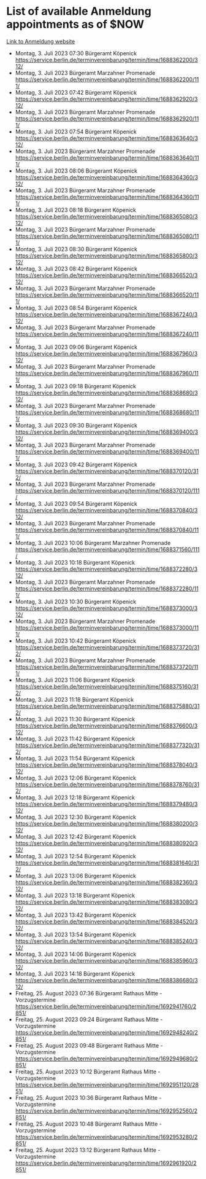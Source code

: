 # List of available Anmeldung appointments as of $NOW
[Link to Anmeldung website](https://service.berlin.de/terminvereinbarung/termin/tag.php?termin=1&anliegen[]=120686&dienstleisterlist=122210,122217,327316,122219,327312,122227,327314,122231,327346,122243,327348,122254,122252,329742,122260,329745,122262,329748,122271,327278,122273,327274,122277,327276,330436,122280,327294,122282,327290,122284,327292,122291,327270,122285,327266,122286,327264,122296,327268,150230,329760,122297,327286,122294,327284,122312,329763,122314,329775,122304,327330,122311,327334,122309,327332,317869,122281,327352,122279,329772,122283,122276,327324,122274,327326,122267,329766,122246,327318,122251,327320,122257,327322,122208,327298,122226,327300&herkunft=http%3A%2F%2Fservice.berlin.de%2Fdienstleistung%2F120686%2F)
- Montag, 3. Juli 2023 07:30 Bürgeramt Köpenick https://service.berlin.de/terminvereinbarung/termin/time/1688362200/312/
- Montag, 3. Juli 2023  Bürgeramt Marzahner Promenade https://service.berlin.de/terminvereinbarung/termin/time/1688362200/111/
- Montag, 3. Juli 2023 07:42 Bürgeramt Köpenick https://service.berlin.de/terminvereinbarung/termin/time/1688362920/312/
- Montag, 3. Juli 2023  Bürgeramt Marzahner Promenade https://service.berlin.de/terminvereinbarung/termin/time/1688362920/111/
- Montag, 3. Juli 2023 07:54 Bürgeramt Köpenick https://service.berlin.de/terminvereinbarung/termin/time/1688363640/312/
- Montag, 3. Juli 2023  Bürgeramt Marzahner Promenade https://service.berlin.de/terminvereinbarung/termin/time/1688363640/111/
- Montag, 3. Juli 2023 08:06 Bürgeramt Köpenick https://service.berlin.de/terminvereinbarung/termin/time/1688364360/312/
- Montag, 3. Juli 2023  Bürgeramt Marzahner Promenade https://service.berlin.de/terminvereinbarung/termin/time/1688364360/111/
- Montag, 3. Juli 2023 08:18 Bürgeramt Köpenick https://service.berlin.de/terminvereinbarung/termin/time/1688365080/312/
- Montag, 3. Juli 2023  Bürgeramt Marzahner Promenade https://service.berlin.de/terminvereinbarung/termin/time/1688365080/111/
- Montag, 3. Juli 2023 08:30 Bürgeramt Köpenick https://service.berlin.de/terminvereinbarung/termin/time/1688365800/312/
- Montag, 3. Juli 2023 08:42 Bürgeramt Köpenick https://service.berlin.de/terminvereinbarung/termin/time/1688366520/312/
- Montag, 3. Juli 2023  Bürgeramt Marzahner Promenade https://service.berlin.de/terminvereinbarung/termin/time/1688366520/111/
- Montag, 3. Juli 2023 08:54 Bürgeramt Köpenick https://service.berlin.de/terminvereinbarung/termin/time/1688367240/312/
- Montag, 3. Juli 2023  Bürgeramt Marzahner Promenade https://service.berlin.de/terminvereinbarung/termin/time/1688367240/111/
- Montag, 3. Juli 2023 09:06 Bürgeramt Köpenick https://service.berlin.de/terminvereinbarung/termin/time/1688367960/312/
- Montag, 3. Juli 2023  Bürgeramt Marzahner Promenade https://service.berlin.de/terminvereinbarung/termin/time/1688367960/111/
- Montag, 3. Juli 2023 09:18 Bürgeramt Köpenick https://service.berlin.de/terminvereinbarung/termin/time/1688368680/312/
- Montag, 3. Juli 2023  Bürgeramt Marzahner Promenade https://service.berlin.de/terminvereinbarung/termin/time/1688368680/111/
- Montag, 3. Juli 2023 09:30 Bürgeramt Köpenick https://service.berlin.de/terminvereinbarung/termin/time/1688369400/312/
- Montag, 3. Juli 2023  Bürgeramt Marzahner Promenade https://service.berlin.de/terminvereinbarung/termin/time/1688369400/111/
- Montag, 3. Juli 2023 09:42 Bürgeramt Köpenick https://service.berlin.de/terminvereinbarung/termin/time/1688370120/312/
- Montag, 3. Juli 2023  Bürgeramt Marzahner Promenade https://service.berlin.de/terminvereinbarung/termin/time/1688370120/111/
- Montag, 3. Juli 2023 09:54 Bürgeramt Köpenick https://service.berlin.de/terminvereinbarung/termin/time/1688370840/312/
- Montag, 3. Juli 2023  Bürgeramt Marzahner Promenade https://service.berlin.de/terminvereinbarung/termin/time/1688370840/111/
- Montag, 3. Juli 2023 10:06 Bürgeramt Marzahner Promenade https://service.berlin.de/terminvereinbarung/termin/time/1688371560/111/
- Montag, 3. Juli 2023 10:18 Bürgeramt Köpenick https://service.berlin.de/terminvereinbarung/termin/time/1688372280/312/
- Montag, 3. Juli 2023  Bürgeramt Marzahner Promenade https://service.berlin.de/terminvereinbarung/termin/time/1688372280/111/
- Montag, 3. Juli 2023 10:30 Bürgeramt Köpenick https://service.berlin.de/terminvereinbarung/termin/time/1688373000/312/
- Montag, 3. Juli 2023  Bürgeramt Marzahner Promenade https://service.berlin.de/terminvereinbarung/termin/time/1688373000/111/
- Montag, 3. Juli 2023 10:42 Bürgeramt Köpenick https://service.berlin.de/terminvereinbarung/termin/time/1688373720/312/
- Montag, 3. Juli 2023  Bürgeramt Marzahner Promenade https://service.berlin.de/terminvereinbarung/termin/time/1688373720/111/
- Montag, 3. Juli 2023 11:06 Bürgeramt Köpenick https://service.berlin.de/terminvereinbarung/termin/time/1688375160/312/
- Montag, 3. Juli 2023 11:18 Bürgeramt Köpenick https://service.berlin.de/terminvereinbarung/termin/time/1688375880/312/
- Montag, 3. Juli 2023 11:30 Bürgeramt Köpenick https://service.berlin.de/terminvereinbarung/termin/time/1688376600/312/
- Montag, 3. Juli 2023 11:42 Bürgeramt Köpenick https://service.berlin.de/terminvereinbarung/termin/time/1688377320/312/
- Montag, 3. Juli 2023 11:54 Bürgeramt Köpenick https://service.berlin.de/terminvereinbarung/termin/time/1688378040/312/
- Montag, 3. Juli 2023 12:06 Bürgeramt Köpenick https://service.berlin.de/terminvereinbarung/termin/time/1688378760/312/
- Montag, 3. Juli 2023 12:18 Bürgeramt Köpenick https://service.berlin.de/terminvereinbarung/termin/time/1688379480/312/
- Montag, 3. Juli 2023 12:30 Bürgeramt Köpenick https://service.berlin.de/terminvereinbarung/termin/time/1688380200/312/
- Montag, 3. Juli 2023 12:42 Bürgeramt Köpenick https://service.berlin.de/terminvereinbarung/termin/time/1688380920/312/
- Montag, 3. Juli 2023 12:54 Bürgeramt Köpenick https://service.berlin.de/terminvereinbarung/termin/time/1688381640/312/
- Montag, 3. Juli 2023 13:06 Bürgeramt Köpenick https://service.berlin.de/terminvereinbarung/termin/time/1688382360/312/
- Montag, 3. Juli 2023 13:18 Bürgeramt Köpenick https://service.berlin.de/terminvereinbarung/termin/time/1688383080/312/
- Montag, 3. Juli 2023 13:42 Bürgeramt Köpenick https://service.berlin.de/terminvereinbarung/termin/time/1688384520/312/
- Montag, 3. Juli 2023 13:54 Bürgeramt Köpenick https://service.berlin.de/terminvereinbarung/termin/time/1688385240/312/
- Montag, 3. Juli 2023 14:06 Bürgeramt Köpenick https://service.berlin.de/terminvereinbarung/termin/time/1688385960/312/
- Montag, 3. Juli 2023 14:18 Bürgeramt Köpenick https://service.berlin.de/terminvereinbarung/termin/time/1688386680/312/
- Freitag, 25. August 2023 07:36 Bürgeramt Rathaus Mitte - Vorzugstermine https://service.berlin.de/terminvereinbarung/termin/time/1692941760/2851/
- Freitag, 25. August 2023 09:24 Bürgeramt Rathaus Mitte - Vorzugstermine https://service.berlin.de/terminvereinbarung/termin/time/1692948240/2851/
- Freitag, 25. August 2023 09:48 Bürgeramt Rathaus Mitte - Vorzugstermine https://service.berlin.de/terminvereinbarung/termin/time/1692949680/2851/
- Freitag, 25. August 2023 10:12 Bürgeramt Rathaus Mitte - Vorzugstermine https://service.berlin.de/terminvereinbarung/termin/time/1692951120/2851/
- Freitag, 25. August 2023 10:36 Bürgeramt Rathaus Mitte - Vorzugstermine https://service.berlin.de/terminvereinbarung/termin/time/1692952560/2851/
- Freitag, 25. August 2023 10:48 Bürgeramt Rathaus Mitte - Vorzugstermine https://service.berlin.de/terminvereinbarung/termin/time/1692953280/2851/
- Freitag, 25. August 2023 13:12 Bürgeramt Rathaus Mitte - Vorzugstermine https://service.berlin.de/terminvereinbarung/termin/time/1692961920/2851/
